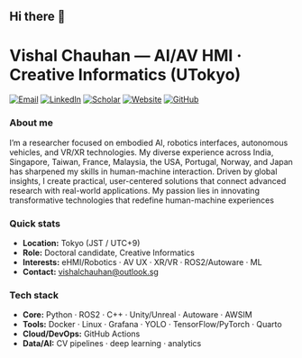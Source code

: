 ## Hi there 👋

# Vishal Chauhan — AI/AV HMI · Creative Informatics (UTokyo)

[![Email](https://img.shields.io/badge/Email-vishalchauhan@outlook.sg-0A66C2)](mailto:vishalchauhan@outlook.sg)
[![LinkedIn](https://img.shields.io/badge/LinkedIn-aivishalcom-0A66C2)](https://www.linkedin.com/in/aivishalcom/)
[![Scholar](https://img.shields.io/badge/Google_Scholar-Vishal%20Chauhan-4285F4)](https://scholar.google.com/citations?user=SHkxvc4AAAAJ&hl=en)
[![Website](https://img.shields.io/badge/Website-tlab.hongo.wide.ad.jp-16A34A)](https://tlab.hongo.wide.ad.jp/members/)
[![GitHub](https://img.shields.io/badge/GitHub-vish0012-24292e?logo=github)](https://github.com/vish0012)

### About me 

I’m a researcher focused on embodied AI, robotics interfaces, autonomous vehicles, and VR/XR technologies. My
diverse experience across India, Singapore, Taiwan, France, Malaysia, the USA, Portugal, Norway, and Japan has
sharpened my skills in human-machine interaction. Driven by global insights, I create practical, user-centered
solutions that connect advanced research with real-world applications. My passion lies in innovating transformative
technologies that redefine human-machine experiences

### Quick stats
- **Location:** Tokyo (JST / UTC+9)  
- **Role:** Doctoral candidate, Creative Informatics  
- **Interests:** eHMI/Robotics · AV UX · XR/VR · ROS2/Autoware · ML  
- **Contact:** vishalchauhan@outlook.sg

### Tech stack
- **Core:** Python · ROS2 · C++ · Unity/Unreal · Autoware · AWSIM  
- **Tools:** Docker · Linux · Grafana · YOLO · TensorFlow/PyTorch · Quarto  
- **Cloud/DevOps:** GitHub Actions 
- **Data/AI:** CV pipelines · deep learning · analytics
